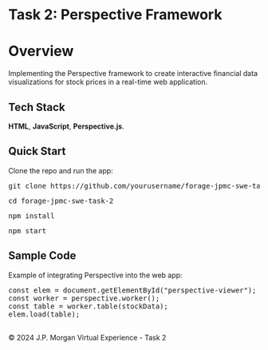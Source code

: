 <!DOCTYPE html>
<html lang="en">
<head>
    <meta charset="UTF-8">
    <meta name="viewport" content="width=device-width, initial-scale=1.0">
   <h1>Task 2: Perspective Framework</h1>
   
</head>
<body>

<div class="container">
    <h1>Overview</h1>
    <p>
        Implementing the Perspective framework to create interactive financial data visualizations for stock prices in a real-time web application.
    </p>
    <h2>Tech Stack</h2>
    <p>
        <strong>HTML</strong>, <strong>JavaScript</strong>, <strong>Perspective.js</strong>.
    </p>
    <h2>Quick Start</h2>
    <p>Clone the repo and run the app:</p>
    <pre class="code-block">git clone https://github.com/yourusername/forage-jpmc-swe-task-2.git</pre>
    <pre class="code-block">cd forage-jpmc-swe-task-2</pre>
    <pre class="code-block">npm install</pre>
    <pre class="code-block">npm start</pre>
    <h2>Sample Code</h2>
    <p>Example of integrating Perspective into the web app:</p>
    <pre class="code-block">
const elem = document.getElementById("perspective-viewer");
const worker = perspective.worker();
const table = worker.table(stockData);
elem.load(table);
    </pre>
    <footer>
        &copy; 2024 J.P. Morgan Virtual Experience - Task 2
    </footer>
</div>

</body>
</html>
